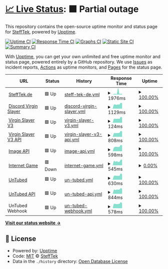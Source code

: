 # [📈 Live Status](https://status.stefftek.de): <!--live status--> **🟧 Partial outage**

This repository contains the open-source uptime monitor and status page for [SteffTek](https://stefftek.de), powered by [Upptime](https://github.com/upptime/upptime).

[![Uptime CI](https://github.com/stefftek/Status/workflows/Uptime%20CI/badge.svg)](https://github.com/stefftek/Status/actions?query=workflow%3A%22Uptime+CI%22)
[![Response Time CI](https://github.com/stefftek/Status/workflows/Response%20Time%20CI/badge.svg)](https://github.com/stefftek/Status/actions?query=workflow%3A%22Response+Time+CI%22)
[![Graphs CI](https://github.com/stefftek/Status/workflows/Graphs%20CI/badge.svg)](https://github.com/stefftek/Status/actions?query=workflow%3A%22Graphs+CI%22)
[![Static Site CI](https://github.com/stefftek/Status/workflows/Static%20Site%20CI/badge.svg)](https://github.com/stefftek/Status/actions?query=workflow%3A%22Static+Site+CI%22)
[![Summary CI](https://github.com/stefftek/Status/workflows/Summary%20CI/badge.svg)](https://github.com/stefftek/Status/actions?query=workflow%3A%22Summary+CI%22)

With [Upptime](https://upptime.js.org), you can get your own unlimited and free uptime monitor and status page, powered entirely by a GitHub repository. We use [Issues](https://github.com/stefftek/Status/issues) as incident reports, [Actions](https://github.com/stefftek/Status/actions) as uptime monitors, and [Pages](https://status.stefftek.de) for the status page.

<!--start: status pages-->
<!-- This summary is generated by Upptime (https://github.com/upptime/upptime) -->
<!-- Do not edit this manually, your changes will be overwritten -->
<!-- prettier-ignore -->
| URL | Status | History | Response Time | Uptime |
| --- | ------ | ------- | ------------- | ------ |
| <img alt="" src="https://favicons.githubusercontent.com/stefftek.de" height="13"> [SteffTek.de](https://stefftek.de/) | 🟩 Up | [steff-tek-de.yml](https://github.com/SteffTek/Status/commits/HEAD/history/steff-tek-de.yml) | <details><summary><img alt="Response time graph" src="./graphs/steff-tek-de/response-time-week.png" height="20"> 1976ms</summary><br><a href="https://status.stefftek.de/history/steff-tek-de"><img alt="Response time 1063" src="https://img.shields.io/endpoint?url=https%3A%2F%2Fraw.githubusercontent.com%2FSteffTek%2FStatus%2FHEAD%2Fapi%2Fsteff-tek-de%2Fresponse-time.json"></a><br><a href="https://status.stefftek.de/history/steff-tek-de"><img alt="24-hour response time 857" src="https://img.shields.io/endpoint?url=https%3A%2F%2Fraw.githubusercontent.com%2FSteffTek%2FStatus%2FHEAD%2Fapi%2Fsteff-tek-de%2Fresponse-time-day.json"></a><br><a href="https://status.stefftek.de/history/steff-tek-de"><img alt="7-day response time 1976" src="https://img.shields.io/endpoint?url=https%3A%2F%2Fraw.githubusercontent.com%2FSteffTek%2FStatus%2FHEAD%2Fapi%2Fsteff-tek-de%2Fresponse-time-week.json"></a><br><a href="https://status.stefftek.de/history/steff-tek-de"><img alt="30-day response time 1194" src="https://img.shields.io/endpoint?url=https%3A%2F%2Fraw.githubusercontent.com%2FSteffTek%2FStatus%2FHEAD%2Fapi%2Fsteff-tek-de%2Fresponse-time-month.json"></a><br><a href="https://status.stefftek.de/history/steff-tek-de"><img alt="1-year response time 1063" src="https://img.shields.io/endpoint?url=https%3A%2F%2Fraw.githubusercontent.com%2FSteffTek%2FStatus%2FHEAD%2Fapi%2Fsteff-tek-de%2Fresponse-time-year.json"></a></details> | <details><summary><a href="https://status.stefftek.de/history/steff-tek-de">100.00%</a></summary><a href="https://status.stefftek.de/history/steff-tek-de"><img alt="All-time uptime 99.99%" src="https://img.shields.io/endpoint?url=https%3A%2F%2Fraw.githubusercontent.com%2FSteffTek%2FStatus%2FHEAD%2Fapi%2Fsteff-tek-de%2Fuptime.json"></a><br><a href="https://status.stefftek.de/history/steff-tek-de"><img alt="24-hour uptime 100.00%" src="https://img.shields.io/endpoint?url=https%3A%2F%2Fraw.githubusercontent.com%2FSteffTek%2FStatus%2FHEAD%2Fapi%2Fsteff-tek-de%2Fuptime-day.json"></a><br><a href="https://status.stefftek.de/history/steff-tek-de"><img alt="7-day uptime 100.00%" src="https://img.shields.io/endpoint?url=https%3A%2F%2Fraw.githubusercontent.com%2FSteffTek%2FStatus%2FHEAD%2Fapi%2Fsteff-tek-de%2Fuptime-week.json"></a><br><a href="https://status.stefftek.de/history/steff-tek-de"><img alt="30-day uptime 100.00%" src="https://img.shields.io/endpoint?url=https%3A%2F%2Fraw.githubusercontent.com%2FSteffTek%2FStatus%2FHEAD%2Fapi%2Fsteff-tek-de%2Fuptime-month.json"></a><br><a href="https://status.stefftek.de/history/steff-tek-de"><img alt="1-year uptime 99.99%" src="https://img.shields.io/endpoint?url=https%3A%2F%2Fraw.githubusercontent.com%2FSteffTek%2FStatus%2FHEAD%2Fapi%2Fsteff-tek-de%2Fuptime-year.json"></a></details>
| <img alt="" src="https://favicons.githubusercontent.com/dvs.stefftek.de" height="13"> [Discord Virgin Slayer](https://dvs.stefftek.de/) | 🟩 Up | [discord-virgin-slayer.yml](https://github.com/SteffTek/Status/commits/HEAD/history/discord-virgin-slayer.yml) | <details><summary><img alt="Response time graph" src="./graphs/discord-virgin-slayer/response-time-week.png" height="20"> 1129ms</summary><br><a href="https://status.stefftek.de/history/discord-virgin-slayer"><img alt="Response time 918" src="https://img.shields.io/endpoint?url=https%3A%2F%2Fraw.githubusercontent.com%2FSteffTek%2FStatus%2FHEAD%2Fapi%2Fdiscord-virgin-slayer%2Fresponse-time.json"></a><br><a href="https://status.stefftek.de/history/discord-virgin-slayer"><img alt="24-hour response time 1332" src="https://img.shields.io/endpoint?url=https%3A%2F%2Fraw.githubusercontent.com%2FSteffTek%2FStatus%2FHEAD%2Fapi%2Fdiscord-virgin-slayer%2Fresponse-time-day.json"></a><br><a href="https://status.stefftek.de/history/discord-virgin-slayer"><img alt="7-day response time 1129" src="https://img.shields.io/endpoint?url=https%3A%2F%2Fraw.githubusercontent.com%2FSteffTek%2FStatus%2FHEAD%2Fapi%2Fdiscord-virgin-slayer%2Fresponse-time-week.json"></a><br><a href="https://status.stefftek.de/history/discord-virgin-slayer"><img alt="30-day response time 1295" src="https://img.shields.io/endpoint?url=https%3A%2F%2Fraw.githubusercontent.com%2FSteffTek%2FStatus%2FHEAD%2Fapi%2Fdiscord-virgin-slayer%2Fresponse-time-month.json"></a><br><a href="https://status.stefftek.de/history/discord-virgin-slayer"><img alt="1-year response time 918" src="https://img.shields.io/endpoint?url=https%3A%2F%2Fraw.githubusercontent.com%2FSteffTek%2FStatus%2FHEAD%2Fapi%2Fdiscord-virgin-slayer%2Fresponse-time-year.json"></a></details> | <details><summary><a href="https://status.stefftek.de/history/discord-virgin-slayer">100.00%</a></summary><a href="https://status.stefftek.de/history/discord-virgin-slayer"><img alt="All-time uptime 99.97%" src="https://img.shields.io/endpoint?url=https%3A%2F%2Fraw.githubusercontent.com%2FSteffTek%2FStatus%2FHEAD%2Fapi%2Fdiscord-virgin-slayer%2Fuptime.json"></a><br><a href="https://status.stefftek.de/history/discord-virgin-slayer"><img alt="24-hour uptime 100.00%" src="https://img.shields.io/endpoint?url=https%3A%2F%2Fraw.githubusercontent.com%2FSteffTek%2FStatus%2FHEAD%2Fapi%2Fdiscord-virgin-slayer%2Fuptime-day.json"></a><br><a href="https://status.stefftek.de/history/discord-virgin-slayer"><img alt="7-day uptime 100.00%" src="https://img.shields.io/endpoint?url=https%3A%2F%2Fraw.githubusercontent.com%2FSteffTek%2FStatus%2FHEAD%2Fapi%2Fdiscord-virgin-slayer%2Fuptime-week.json"></a><br><a href="https://status.stefftek.de/history/discord-virgin-slayer"><img alt="30-day uptime 99.91%" src="https://img.shields.io/endpoint?url=https%3A%2F%2Fraw.githubusercontent.com%2FSteffTek%2FStatus%2FHEAD%2Fapi%2Fdiscord-virgin-slayer%2Fuptime-month.json"></a><br><a href="https://status.stefftek.de/history/discord-virgin-slayer"><img alt="1-year uptime 99.97%" src="https://img.shields.io/endpoint?url=https%3A%2F%2Fraw.githubusercontent.com%2FSteffTek%2FStatus%2FHEAD%2Fapi%2Fdiscord-virgin-slayer%2Fuptime-year.json"></a></details>
| <img alt="" src="https://virginslayer.app/images/favicon.png" height="13"> [Virgin Slayer V3](https://virginslayer.app/) | 🟩 Up | [virgin-slayer-v3.yml](https://github.com/SteffTek/Status/commits/HEAD/history/virgin-slayer-v3.yml) | <details><summary><img alt="Response time graph" src="./graphs/virgin-slayer-v3/response-time-week.png" height="20"> 124ms</summary><br><a href="https://status.stefftek.de/history/virgin-slayer-v3"><img alt="Response time 368" src="https://img.shields.io/endpoint?url=https%3A%2F%2Fraw.githubusercontent.com%2FSteffTek%2FStatus%2FHEAD%2Fapi%2Fvirgin-slayer-v3%2Fresponse-time.json"></a><br><a href="https://status.stefftek.de/history/virgin-slayer-v3"><img alt="24-hour response time 148" src="https://img.shields.io/endpoint?url=https%3A%2F%2Fraw.githubusercontent.com%2FSteffTek%2FStatus%2FHEAD%2Fapi%2Fvirgin-slayer-v3%2Fresponse-time-day.json"></a><br><a href="https://status.stefftek.de/history/virgin-slayer-v3"><img alt="7-day response time 124" src="https://img.shields.io/endpoint?url=https%3A%2F%2Fraw.githubusercontent.com%2FSteffTek%2FStatus%2FHEAD%2Fapi%2Fvirgin-slayer-v3%2Fresponse-time-week.json"></a><br><a href="https://status.stefftek.de/history/virgin-slayer-v3"><img alt="30-day response time 149" src="https://img.shields.io/endpoint?url=https%3A%2F%2Fraw.githubusercontent.com%2FSteffTek%2FStatus%2FHEAD%2Fapi%2Fvirgin-slayer-v3%2Fresponse-time-month.json"></a><br><a href="https://status.stefftek.de/history/virgin-slayer-v3"><img alt="1-year response time 368" src="https://img.shields.io/endpoint?url=https%3A%2F%2Fraw.githubusercontent.com%2FSteffTek%2FStatus%2FHEAD%2Fapi%2Fvirgin-slayer-v3%2Fresponse-time-year.json"></a></details> | <details><summary><a href="https://status.stefftek.de/history/virgin-slayer-v3">100.00%</a></summary><a href="https://status.stefftek.de/history/virgin-slayer-v3"><img alt="All-time uptime 99.31%" src="https://img.shields.io/endpoint?url=https%3A%2F%2Fraw.githubusercontent.com%2FSteffTek%2FStatus%2FHEAD%2Fapi%2Fvirgin-slayer-v3%2Fuptime.json"></a><br><a href="https://status.stefftek.de/history/virgin-slayer-v3"><img alt="24-hour uptime 100.00%" src="https://img.shields.io/endpoint?url=https%3A%2F%2Fraw.githubusercontent.com%2FSteffTek%2FStatus%2FHEAD%2Fapi%2Fvirgin-slayer-v3%2Fuptime-day.json"></a><br><a href="https://status.stefftek.de/history/virgin-slayer-v3"><img alt="7-day uptime 100.00%" src="https://img.shields.io/endpoint?url=https%3A%2F%2Fraw.githubusercontent.com%2FSteffTek%2FStatus%2FHEAD%2Fapi%2Fvirgin-slayer-v3%2Fuptime-week.json"></a><br><a href="https://status.stefftek.de/history/virgin-slayer-v3"><img alt="30-day uptime 99.91%" src="https://img.shields.io/endpoint?url=https%3A%2F%2Fraw.githubusercontent.com%2FSteffTek%2FStatus%2FHEAD%2Fapi%2Fvirgin-slayer-v3%2Fuptime-month.json"></a><br><a href="https://status.stefftek.de/history/virgin-slayer-v3"><img alt="1-year uptime 99.31%" src="https://img.shields.io/endpoint?url=https%3A%2F%2Fraw.githubusercontent.com%2FSteffTek%2FStatus%2FHEAD%2Fapi%2Fvirgin-slayer-v3%2Fuptime-year.json"></a></details>
| <img alt="" src="https://virginslayer.app/images/favicon.png" height="13"> [Virgin Slayer V3 API](https://api.virginslayer.app/) | 🟩 Up | [virgin-slayer-v3-api.yml](https://github.com/SteffTek/Status/commits/HEAD/history/virgin-slayer-v3-api.yml) | <details><summary><img alt="Response time graph" src="./graphs/virgin-slayer-v3-api/response-time-week.png" height="20"> 808ms</summary><br><a href="https://status.stefftek.de/history/virgin-slayer-v3-api"><img alt="Response time 891" src="https://img.shields.io/endpoint?url=https%3A%2F%2Fraw.githubusercontent.com%2FSteffTek%2FStatus%2FHEAD%2Fapi%2Fvirgin-slayer-v3-api%2Fresponse-time.json"></a><br><a href="https://status.stefftek.de/history/virgin-slayer-v3-api"><img alt="24-hour response time 993" src="https://img.shields.io/endpoint?url=https%3A%2F%2Fraw.githubusercontent.com%2FSteffTek%2FStatus%2FHEAD%2Fapi%2Fvirgin-slayer-v3-api%2Fresponse-time-day.json"></a><br><a href="https://status.stefftek.de/history/virgin-slayer-v3-api"><img alt="7-day response time 808" src="https://img.shields.io/endpoint?url=https%3A%2F%2Fraw.githubusercontent.com%2FSteffTek%2FStatus%2FHEAD%2Fapi%2Fvirgin-slayer-v3-api%2Fresponse-time-week.json"></a><br><a href="https://status.stefftek.de/history/virgin-slayer-v3-api"><img alt="30-day response time 931" src="https://img.shields.io/endpoint?url=https%3A%2F%2Fraw.githubusercontent.com%2FSteffTek%2FStatus%2FHEAD%2Fapi%2Fvirgin-slayer-v3-api%2Fresponse-time-month.json"></a><br><a href="https://status.stefftek.de/history/virgin-slayer-v3-api"><img alt="1-year response time 891" src="https://img.shields.io/endpoint?url=https%3A%2F%2Fraw.githubusercontent.com%2FSteffTek%2FStatus%2FHEAD%2Fapi%2Fvirgin-slayer-v3-api%2Fresponse-time-year.json"></a></details> | <details><summary><a href="https://status.stefftek.de/history/virgin-slayer-v3-api">100.00%</a></summary><a href="https://status.stefftek.de/history/virgin-slayer-v3-api"><img alt="All-time uptime 99.31%" src="https://img.shields.io/endpoint?url=https%3A%2F%2Fraw.githubusercontent.com%2FSteffTek%2FStatus%2FHEAD%2Fapi%2Fvirgin-slayer-v3-api%2Fuptime.json"></a><br><a href="https://status.stefftek.de/history/virgin-slayer-v3-api"><img alt="24-hour uptime 100.00%" src="https://img.shields.io/endpoint?url=https%3A%2F%2Fraw.githubusercontent.com%2FSteffTek%2FStatus%2FHEAD%2Fapi%2Fvirgin-slayer-v3-api%2Fuptime-day.json"></a><br><a href="https://status.stefftek.de/history/virgin-slayer-v3-api"><img alt="7-day uptime 100.00%" src="https://img.shields.io/endpoint?url=https%3A%2F%2Fraw.githubusercontent.com%2FSteffTek%2FStatus%2FHEAD%2Fapi%2Fvirgin-slayer-v3-api%2Fuptime-week.json"></a><br><a href="https://status.stefftek.de/history/virgin-slayer-v3-api"><img alt="30-day uptime 99.91%" src="https://img.shields.io/endpoint?url=https%3A%2F%2Fraw.githubusercontent.com%2FSteffTek%2FStatus%2FHEAD%2Fapi%2Fvirgin-slayer-v3-api%2Fuptime-month.json"></a><br><a href="https://status.stefftek.de/history/virgin-slayer-v3-api"><img alt="1-year uptime 99.31%" src="https://img.shields.io/endpoint?url=https%3A%2F%2Fraw.githubusercontent.com%2FSteffTek%2FStatus%2FHEAD%2Fapi%2Fvirgin-slayer-v3-api%2Fuptime-year.json"></a></details>
| <img alt="" src="https://raw.githubusercontent.com/SteffTek/Status/master/assets/favicon.png" height="13"> [Image API](https://images.stefftek.de/) | 🟩 Up | [image-api.yml](https://github.com/SteffTek/Status/commits/HEAD/history/image-api.yml) | <details><summary><img alt="Response time graph" src="./graphs/image-api/response-time-week.png" height="20"> 598ms</summary><br><a href="https://status.stefftek.de/history/image-api"><img alt="Response time 573" src="https://img.shields.io/endpoint?url=https%3A%2F%2Fraw.githubusercontent.com%2FSteffTek%2FStatus%2FHEAD%2Fapi%2Fimage-api%2Fresponse-time.json"></a><br><a href="https://status.stefftek.de/history/image-api"><img alt="24-hour response time 731" src="https://img.shields.io/endpoint?url=https%3A%2F%2Fraw.githubusercontent.com%2FSteffTek%2FStatus%2FHEAD%2Fapi%2Fimage-api%2Fresponse-time-day.json"></a><br><a href="https://status.stefftek.de/history/image-api"><img alt="7-day response time 598" src="https://img.shields.io/endpoint?url=https%3A%2F%2Fraw.githubusercontent.com%2FSteffTek%2FStatus%2FHEAD%2Fapi%2Fimage-api%2Fresponse-time-week.json"></a><br><a href="https://status.stefftek.de/history/image-api"><img alt="30-day response time 649" src="https://img.shields.io/endpoint?url=https%3A%2F%2Fraw.githubusercontent.com%2FSteffTek%2FStatus%2FHEAD%2Fapi%2Fimage-api%2Fresponse-time-month.json"></a><br><a href="https://status.stefftek.de/history/image-api"><img alt="1-year response time 573" src="https://img.shields.io/endpoint?url=https%3A%2F%2Fraw.githubusercontent.com%2FSteffTek%2FStatus%2FHEAD%2Fapi%2Fimage-api%2Fresponse-time-year.json"></a></details> | <details><summary><a href="https://status.stefftek.de/history/image-api">100.00%</a></summary><a href="https://status.stefftek.de/history/image-api"><img alt="All-time uptime 98.21%" src="https://img.shields.io/endpoint?url=https%3A%2F%2Fraw.githubusercontent.com%2FSteffTek%2FStatus%2FHEAD%2Fapi%2Fimage-api%2Fuptime.json"></a><br><a href="https://status.stefftek.de/history/image-api"><img alt="24-hour uptime 100.00%" src="https://img.shields.io/endpoint?url=https%3A%2F%2Fraw.githubusercontent.com%2FSteffTek%2FStatus%2FHEAD%2Fapi%2Fimage-api%2Fuptime-day.json"></a><br><a href="https://status.stefftek.de/history/image-api"><img alt="7-day uptime 100.00%" src="https://img.shields.io/endpoint?url=https%3A%2F%2Fraw.githubusercontent.com%2FSteffTek%2FStatus%2FHEAD%2Fapi%2Fimage-api%2Fuptime-week.json"></a><br><a href="https://status.stefftek.de/history/image-api"><img alt="30-day uptime 100.00%" src="https://img.shields.io/endpoint?url=https%3A%2F%2Fraw.githubusercontent.com%2FSteffTek%2FStatus%2FHEAD%2Fapi%2Fimage-api%2Fuptime-month.json"></a><br><a href="https://status.stefftek.de/history/image-api"><img alt="1-year uptime 98.21%" src="https://img.shields.io/endpoint?url=https%3A%2F%2Fraw.githubusercontent.com%2FSteffTek%2FStatus%2FHEAD%2Fapi%2Fimage-api%2Fuptime-year.json"></a></details>
| <img alt="" src="https://favicons.githubusercontent.com/internet.stefftek.de" height="13"> [Internet Game](https://internet.stefftek.de/) | 🟥 Down | [internet-game.yml](https://github.com/SteffTek/Status/commits/HEAD/history/internet-game.yml) | <details><summary><img alt="Response time graph" src="./graphs/internet-game/response-time-week.png" height="20"> 545ms</summary><br><a href="https://status.stefftek.de/history/internet-game"><img alt="Response time 586" src="https://img.shields.io/endpoint?url=https%3A%2F%2Fraw.githubusercontent.com%2FSteffTek%2FStatus%2FHEAD%2Fapi%2Finternet-game%2Fresponse-time.json"></a><br><a href="https://status.stefftek.de/history/internet-game"><img alt="24-hour response time 720" src="https://img.shields.io/endpoint?url=https%3A%2F%2Fraw.githubusercontent.com%2FSteffTek%2FStatus%2FHEAD%2Fapi%2Finternet-game%2Fresponse-time-day.json"></a><br><a href="https://status.stefftek.de/history/internet-game"><img alt="7-day response time 545" src="https://img.shields.io/endpoint?url=https%3A%2F%2Fraw.githubusercontent.com%2FSteffTek%2FStatus%2FHEAD%2Fapi%2Finternet-game%2Fresponse-time-week.json"></a><br><a href="https://status.stefftek.de/history/internet-game"><img alt="30-day response time 646" src="https://img.shields.io/endpoint?url=https%3A%2F%2Fraw.githubusercontent.com%2FSteffTek%2FStatus%2FHEAD%2Fapi%2Finternet-game%2Fresponse-time-month.json"></a><br><a href="https://status.stefftek.de/history/internet-game"><img alt="1-year response time 586" src="https://img.shields.io/endpoint?url=https%3A%2F%2Fraw.githubusercontent.com%2FSteffTek%2FStatus%2FHEAD%2Fapi%2Finternet-game%2Fresponse-time-year.json"></a></details> | <details><summary><a href="https://status.stefftek.de/history/internet-game">0.00%</a></summary><a href="https://status.stefftek.de/history/internet-game"><img alt="All-time uptime 90.73%" src="https://img.shields.io/endpoint?url=https%3A%2F%2Fraw.githubusercontent.com%2FSteffTek%2FStatus%2FHEAD%2Fapi%2Finternet-game%2Fuptime.json"></a><br><a href="https://status.stefftek.de/history/internet-game"><img alt="24-hour uptime 0.00%" src="https://img.shields.io/endpoint?url=https%3A%2F%2Fraw.githubusercontent.com%2FSteffTek%2FStatus%2FHEAD%2Fapi%2Finternet-game%2Fuptime-day.json"></a><br><a href="https://status.stefftek.de/history/internet-game"><img alt="7-day uptime 0.00%" src="https://img.shields.io/endpoint?url=https%3A%2F%2Fraw.githubusercontent.com%2FSteffTek%2FStatus%2FHEAD%2Fapi%2Finternet-game%2Fuptime-week.json"></a><br><a href="https://status.stefftek.de/history/internet-game"><img alt="30-day uptime 62.91%" src="https://img.shields.io/endpoint?url=https%3A%2F%2Fraw.githubusercontent.com%2FSteffTek%2FStatus%2FHEAD%2Fapi%2Finternet-game%2Fuptime-month.json"></a><br><a href="https://status.stefftek.de/history/internet-game"><img alt="1-year uptime 90.73%" src="https://img.shields.io/endpoint?url=https%3A%2F%2Fraw.githubusercontent.com%2FSteffTek%2FStatus%2FHEAD%2Fapi%2Finternet-game%2Fuptime-year.json"></a></details>
| <img alt="" src="https://untubed.de/images/favicon.png" height="13"> [UnTubed](https://untubed.de/) | 🟩 Up | [un-tubed.yml](https://github.com/SteffTek/Status/commits/HEAD/history/un-tubed.yml) | <details><summary><img alt="Response time graph" src="./graphs/un-tubed/response-time-week.png" height="20"> 630ms</summary><br><a href="https://status.stefftek.de/history/un-tubed"><img alt="Response time 627" src="https://img.shields.io/endpoint?url=https%3A%2F%2Fraw.githubusercontent.com%2FSteffTek%2FStatus%2FHEAD%2Fapi%2Fun-tubed%2Fresponse-time.json"></a><br><a href="https://status.stefftek.de/history/un-tubed"><img alt="24-hour response time 741" src="https://img.shields.io/endpoint?url=https%3A%2F%2Fraw.githubusercontent.com%2FSteffTek%2FStatus%2FHEAD%2Fapi%2Fun-tubed%2Fresponse-time-day.json"></a><br><a href="https://status.stefftek.de/history/un-tubed"><img alt="7-day response time 630" src="https://img.shields.io/endpoint?url=https%3A%2F%2Fraw.githubusercontent.com%2FSteffTek%2FStatus%2FHEAD%2Fapi%2Fun-tubed%2Fresponse-time-week.json"></a><br><a href="https://status.stefftek.de/history/un-tubed"><img alt="30-day response time 687" src="https://img.shields.io/endpoint?url=https%3A%2F%2Fraw.githubusercontent.com%2FSteffTek%2FStatus%2FHEAD%2Fapi%2Fun-tubed%2Fresponse-time-month.json"></a><br><a href="https://status.stefftek.de/history/un-tubed"><img alt="1-year response time 627" src="https://img.shields.io/endpoint?url=https%3A%2F%2Fraw.githubusercontent.com%2FSteffTek%2FStatus%2FHEAD%2Fapi%2Fun-tubed%2Fresponse-time-year.json"></a></details> | <details><summary><a href="https://status.stefftek.de/history/un-tubed">100.00%</a></summary><a href="https://status.stefftek.de/history/un-tubed"><img alt="All-time uptime 99.99%" src="https://img.shields.io/endpoint?url=https%3A%2F%2Fraw.githubusercontent.com%2FSteffTek%2FStatus%2FHEAD%2Fapi%2Fun-tubed%2Fuptime.json"></a><br><a href="https://status.stefftek.de/history/un-tubed"><img alt="24-hour uptime 100.00%" src="https://img.shields.io/endpoint?url=https%3A%2F%2Fraw.githubusercontent.com%2FSteffTek%2FStatus%2FHEAD%2Fapi%2Fun-tubed%2Fuptime-day.json"></a><br><a href="https://status.stefftek.de/history/un-tubed"><img alt="7-day uptime 100.00%" src="https://img.shields.io/endpoint?url=https%3A%2F%2Fraw.githubusercontent.com%2FSteffTek%2FStatus%2FHEAD%2Fapi%2Fun-tubed%2Fuptime-week.json"></a><br><a href="https://status.stefftek.de/history/un-tubed"><img alt="30-day uptime 100.00%" src="https://img.shields.io/endpoint?url=https%3A%2F%2Fraw.githubusercontent.com%2FSteffTek%2FStatus%2FHEAD%2Fapi%2Fun-tubed%2Fuptime-month.json"></a><br><a href="https://status.stefftek.de/history/un-tubed"><img alt="1-year uptime 99.99%" src="https://img.shields.io/endpoint?url=https%3A%2F%2Fraw.githubusercontent.com%2FSteffTek%2FStatus%2FHEAD%2Fapi%2Fun-tubed%2Fuptime-year.json"></a></details>
| <img alt="" src="https://untubed.de/images/favicon.png" height="13"> [UnTubed API](https://api.untubed.de/) | 🟩 Up | [un-tubed-api.yml](https://github.com/SteffTek/Status/commits/HEAD/history/un-tubed-api.yml) | <details><summary><img alt="Response time graph" src="./graphs/un-tubed-api/response-time-week.png" height="20"> 844ms</summary><br><a href="https://status.stefftek.de/history/un-tubed-api"><img alt="Response time 861" src="https://img.shields.io/endpoint?url=https%3A%2F%2Fraw.githubusercontent.com%2FSteffTek%2FStatus%2FHEAD%2Fapi%2Fun-tubed-api%2Fresponse-time.json"></a><br><a href="https://status.stefftek.de/history/un-tubed-api"><img alt="24-hour response time 942" src="https://img.shields.io/endpoint?url=https%3A%2F%2Fraw.githubusercontent.com%2FSteffTek%2FStatus%2FHEAD%2Fapi%2Fun-tubed-api%2Fresponse-time-day.json"></a><br><a href="https://status.stefftek.de/history/un-tubed-api"><img alt="7-day response time 844" src="https://img.shields.io/endpoint?url=https%3A%2F%2Fraw.githubusercontent.com%2FSteffTek%2FStatus%2FHEAD%2Fapi%2Fun-tubed-api%2Fresponse-time-week.json"></a><br><a href="https://status.stefftek.de/history/un-tubed-api"><img alt="30-day response time 940" src="https://img.shields.io/endpoint?url=https%3A%2F%2Fraw.githubusercontent.com%2FSteffTek%2FStatus%2FHEAD%2Fapi%2Fun-tubed-api%2Fresponse-time-month.json"></a><br><a href="https://status.stefftek.de/history/un-tubed-api"><img alt="1-year response time 861" src="https://img.shields.io/endpoint?url=https%3A%2F%2Fraw.githubusercontent.com%2FSteffTek%2FStatus%2FHEAD%2Fapi%2Fun-tubed-api%2Fresponse-time-year.json"></a></details> | <details><summary><a href="https://status.stefftek.de/history/un-tubed-api">100.00%</a></summary><a href="https://status.stefftek.de/history/un-tubed-api"><img alt="All-time uptime 99.97%" src="https://img.shields.io/endpoint?url=https%3A%2F%2Fraw.githubusercontent.com%2FSteffTek%2FStatus%2FHEAD%2Fapi%2Fun-tubed-api%2Fuptime.json"></a><br><a href="https://status.stefftek.de/history/un-tubed-api"><img alt="24-hour uptime 100.00%" src="https://img.shields.io/endpoint?url=https%3A%2F%2Fraw.githubusercontent.com%2FSteffTek%2FStatus%2FHEAD%2Fapi%2Fun-tubed-api%2Fuptime-day.json"></a><br><a href="https://status.stefftek.de/history/un-tubed-api"><img alt="7-day uptime 100.00%" src="https://img.shields.io/endpoint?url=https%3A%2F%2Fraw.githubusercontent.com%2FSteffTek%2FStatus%2FHEAD%2Fapi%2Fun-tubed-api%2Fuptime-week.json"></a><br><a href="https://status.stefftek.de/history/un-tubed-api"><img alt="30-day uptime 100.00%" src="https://img.shields.io/endpoint?url=https%3A%2F%2Fraw.githubusercontent.com%2FSteffTek%2FStatus%2FHEAD%2Fapi%2Fun-tubed-api%2Fuptime-month.json"></a><br><a href="https://status.stefftek.de/history/un-tubed-api"><img alt="1-year uptime 99.97%" src="https://img.shields.io/endpoint?url=https%3A%2F%2Fraw.githubusercontent.com%2FSteffTek%2FStatus%2FHEAD%2Fapi%2Fun-tubed-api%2Fuptime-year.json"></a></details>
| <img alt="" src="https://untubed.de/images/favicon.png" height="13"> UnTubed Webhook | 🟩 Up | [un-tubed-webhook.yml](https://github.com/SteffTek/Status/commits/HEAD/history/un-tubed-webhook.yml) | <details><summary><img alt="Response time graph" src="./graphs/un-tubed-webhook/response-time-week.png" height="20"> 578ms</summary><br><a href="https://status.stefftek.de/history/un-tubed-webhook"><img alt="Response time 651" src="https://img.shields.io/endpoint?url=https%3A%2F%2Fraw.githubusercontent.com%2FSteffTek%2FStatus%2FHEAD%2Fapi%2Fun-tubed-webhook%2Fresponse-time.json"></a><br><a href="https://status.stefftek.de/history/un-tubed-webhook"><img alt="24-hour response time 601" src="https://img.shields.io/endpoint?url=https%3A%2F%2Fraw.githubusercontent.com%2FSteffTek%2FStatus%2FHEAD%2Fapi%2Fun-tubed-webhook%2Fresponse-time-day.json"></a><br><a href="https://status.stefftek.de/history/un-tubed-webhook"><img alt="7-day response time 578" src="https://img.shields.io/endpoint?url=https%3A%2F%2Fraw.githubusercontent.com%2FSteffTek%2FStatus%2FHEAD%2Fapi%2Fun-tubed-webhook%2Fresponse-time-week.json"></a><br><a href="https://status.stefftek.de/history/un-tubed-webhook"><img alt="30-day response time 677" src="https://img.shields.io/endpoint?url=https%3A%2F%2Fraw.githubusercontent.com%2FSteffTek%2FStatus%2FHEAD%2Fapi%2Fun-tubed-webhook%2Fresponse-time-month.json"></a><br><a href="https://status.stefftek.de/history/un-tubed-webhook"><img alt="1-year response time 651" src="https://img.shields.io/endpoint?url=https%3A%2F%2Fraw.githubusercontent.com%2FSteffTek%2FStatus%2FHEAD%2Fapi%2Fun-tubed-webhook%2Fresponse-time-year.json"></a></details> | <details><summary><a href="https://status.stefftek.de/history/un-tubed-webhook">100.00%</a></summary><a href="https://status.stefftek.de/history/un-tubed-webhook"><img alt="All-time uptime 99.99%" src="https://img.shields.io/endpoint?url=https%3A%2F%2Fraw.githubusercontent.com%2FSteffTek%2FStatus%2FHEAD%2Fapi%2Fun-tubed-webhook%2Fuptime.json"></a><br><a href="https://status.stefftek.de/history/un-tubed-webhook"><img alt="24-hour uptime 100.00%" src="https://img.shields.io/endpoint?url=https%3A%2F%2Fraw.githubusercontent.com%2FSteffTek%2FStatus%2FHEAD%2Fapi%2Fun-tubed-webhook%2Fuptime-day.json"></a><br><a href="https://status.stefftek.de/history/un-tubed-webhook"><img alt="7-day uptime 100.00%" src="https://img.shields.io/endpoint?url=https%3A%2F%2Fraw.githubusercontent.com%2FSteffTek%2FStatus%2FHEAD%2Fapi%2Fun-tubed-webhook%2Fuptime-week.json"></a><br><a href="https://status.stefftek.de/history/un-tubed-webhook"><img alt="30-day uptime 100.00%" src="https://img.shields.io/endpoint?url=https%3A%2F%2Fraw.githubusercontent.com%2FSteffTek%2FStatus%2FHEAD%2Fapi%2Fun-tubed-webhook%2Fuptime-month.json"></a><br><a href="https://status.stefftek.de/history/un-tubed-webhook"><img alt="1-year uptime 99.99%" src="https://img.shields.io/endpoint?url=https%3A%2F%2Fraw.githubusercontent.com%2FSteffTek%2FStatus%2FHEAD%2Fapi%2Fun-tubed-webhook%2Fuptime-year.json"></a></details>

<!--end: status pages-->

[**Visit our status website →**](https://status.stefftek.de)

## 📄 License

- Powered by: [Upptime](https://github.com/upptime/upptime)
- Code: [MIT](./LICENSE) © [SteffTek](https://stefftek.de)
- Data in the `./history` directory: [Open Database License](https://opendatacommons.org/licenses/odbl/1-0/)
